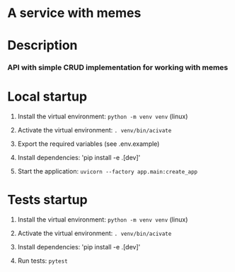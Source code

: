 # A service with memes

# Description

### API with simple CRUD implementation for working with memes

# Local startup

1. Install the virtual environment: `python -m venv venv` (linux)

2. Activate the virtual environment: `. venv/bin/acivate`

3. Export the required variables (see .env.example)

4. Install dependencies: 'pip install -e .[dev]'

5. Start the application: `uvicorn --factory app.main:create_app`

# Tests startup

1. Install the virtual environment: `python -m venv venv` (linux)

2. Activate the virtual environment: `. venv/bin/acivate`

3. Install dependencies: 'pip install -e .[dev]'

4. Run tests: `pytest`
